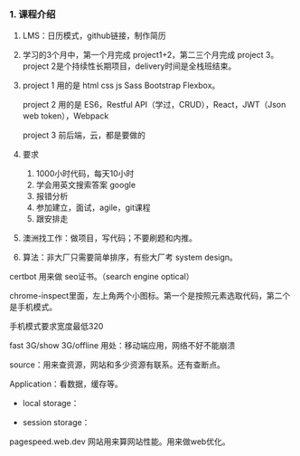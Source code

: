 

### 1. 课程介绍

1. LMS：日历模式，github链接，制作简历

2. 学习的3个月中，第一个月完成 project1+2，第二三个月完成 project 3。 project 2是个持续性长期项目，delivery时间是全栈班结束。

3. project 1 用的是 html css js Sass Bootstrap Flexbox。

   project 2 用的是 ES6，Restful API（学过，CRUD），React，JWT（Json web token），Webpack

   project 3 前后端，云，都是要做的

4. 要求

   1. 1000小时代码，每天10小时
   2. 学会用英文搜索答案 google
   3. 报错分析
   4. 参加建立，面试，agile，git课程
   5. 跟安排走

5. 澳洲找工作：做项目，写代码；不要刷题和内推。

6. 算法：非大厂只需要简单排序，有些大厂考 system design。

   









certbot 用来做 seo证书。（search engine optical）



chrome-inspect里面，左上角两个小图标。第一个是按照元素选取代码，第二个是手机模式。

手机模式要求宽度最低320



fast 3G/show 3G/offline 用处：移动端应用，网络不好不能崩溃

source：用来查资源，网站和多少资源有联系。还有查断点。

Application：看数据，缓存等。

+ local storage：

+ session storage：



pagespeed.web.dev 网站用来算网站性能。用来做web优化。